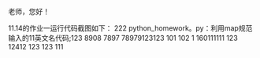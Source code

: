 老师，您好！

11.14的作业一运行代码截图如下：
222
python_homework。py：利用map规范输入的11英文名代码;123
8908
7897
78979123123
101
102
1
160111111
123
12412
123
123
111
